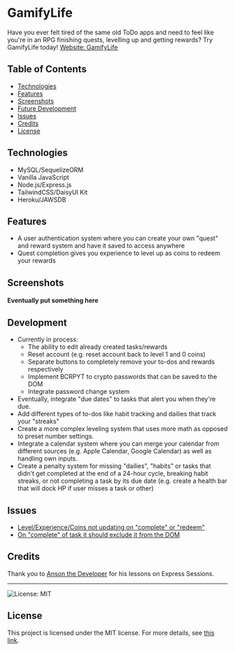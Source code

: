 # GamifyLife
Have you ever felt tired of the same old ToDo apps and need to feel like you're in an RPG finishing quests, levelling up and getting rewards? Try GamifyLife today! [Website: GamifyLife](https://gamify-todo-7c1ee43b6898.herokuapp.com)

## Table of Contents
- [Technologies](#technologies)
- [Features](#features)
- [Screenshots](#screenshots)
- [Future Development](#Development)
- [Issues](#issues)
- [Credits](#credits)
- [License](#license)

## Technologies
- MySQL/SequelizeORM
- Vanilla JavaScript
- Node.js/Express.js
- TailwindCSS/DaisyUI Kit
- Heroku/JAWSDB

## Features
- A user authentication system where you can create your own "quest" and reward system and have it saved to access anywhere
- Quest completion gives you experience to level up as coins to redeem your rewards

## Screenshots

#### Eventually put something here

## Development 
- Currently in process:
    -  The ability to edit already created tasks/rewards
    -  Reset account (e.g. reset account back to level 1 and 0 coins)
    -  Separate buttons to completely remove your to-dos and rewards respectively
    -  Implement BCRPYT to crypto passwords that can be saved to the DOM
    -  Integrate password change system
- Eventually, integrate "due dates" to tasks that alert you when they're due.
- Add different types of to-dos like habit tracking and dailies that track your "streaks" 
- Create a more complex leveling system that uses more math as opposed to preset number settings.
- Integrate a calendar system where you can merge your calendar from different sources (e.g. Apple Calendar, Google Calendar) as well as handling own inputs.
- Create a penalty system for missing "dailies", "habits" or tasks that didn't get completed at the end of a 24-hour cycle, breaking habit streaks, or not completing a task by its due date (e.g. create a health bar that will dock HP if user misses a task or other)

## Issues
- [Level/Experience/Coins not updating on "complete" or "redeem"](https://github.com/astro0725/GamifyLife/issues/1)
- [On "complete" of task it should exclude it from the DOM](https://github.com/astro0725/GamifyLife/issues/2)
  
## Credits

Thank you to [Anson the Developer](https://www.youtube.com/@ansonthedev) for his lessons on Express Sessions. 

---

![License: MIT](https://img.shields.io/badge/License-MIT-yellow.svg) 
## License

This project is licensed under the MIT license. For more details, see [this link](https://opensource.org/licenses/MIT).
